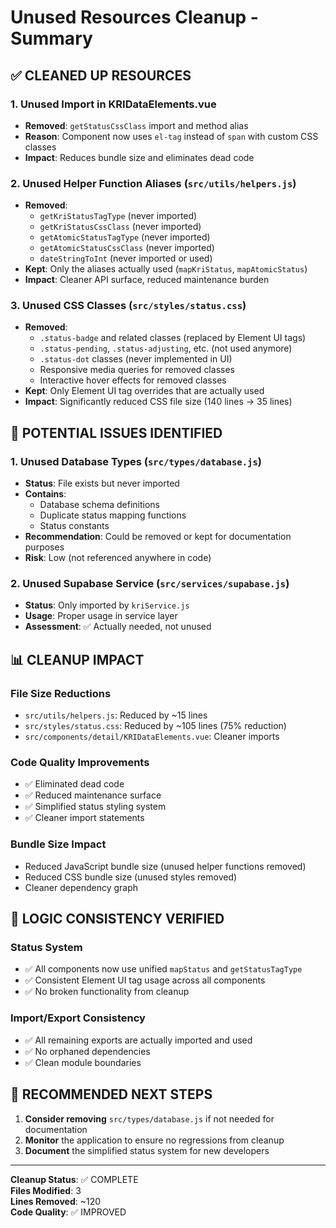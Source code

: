 # Unused Resources Cleanup - Summary

## ✅ CLEANED UP RESOURCES

### 1. **Unused Import in KRIDataElements.vue**
- **Removed**: `getStatusCssClass` import and method alias
- **Reason**: Component now uses `el-tag` instead of `span` with custom CSS classes
- **Impact**: Reduces bundle size and eliminates dead code

### 2. **Unused Helper Function Aliases** (`src/utils/helpers.js`)
- **Removed**:
  - `getKriStatusTagType` (never imported)
  - `getKriStatusCssClass` (never imported)  
  - `getAtomicStatusTagType` (never imported)
  - `getAtomicStatusCssClass` (never imported)
  - `dateStringToInt` (never imported or used)
- **Kept**: Only the aliases actually used (`mapKriStatus`, `mapAtomicStatus`)
- **Impact**: Cleaner API surface, reduced maintenance burden

### 3. **Unused CSS Classes** (`src/styles/status.css`)
- **Removed**:
  - `.status-badge` and related classes (replaced by Element UI tags)
  - `.status-pending`, `.status-adjusting`, etc. (not used anymore)
  - `.status-dot` classes (never implemented in UI)
  - Responsive media queries for removed classes
  - Interactive hover effects for removed classes
- **Kept**: Only Element UI tag overrides that are actually used
- **Impact**: Significantly reduced CSS file size (140 lines → 35 lines)

## 🚨 **POTENTIAL ISSUES IDENTIFIED**

### 1. **Unused Database Types** (`src/types/database.js`)
- **Status**: File exists but never imported
- **Contains**:
  - Database schema definitions
  - Duplicate status mapping functions
  - Status constants
- **Recommendation**: Could be removed or kept for documentation purposes
- **Risk**: Low (not referenced anywhere in code)

### 2. **Unused Supabase Service** (`src/services/supabase.js`)
- **Status**: Only imported by `kriService.js`
- **Usage**: Proper usage in service layer
- **Assessment**: ✅ Actually needed, not unused

## 📊 **CLEANUP IMPACT**

### **File Size Reductions**
- `src/utils/helpers.js`: Reduced by ~15 lines
- `src/styles/status.css`: Reduced by ~105 lines (75% reduction)
- `src/components/detail/KRIDataElements.vue`: Cleaner imports

### **Code Quality Improvements**
- ✅ Eliminated dead code
- ✅ Reduced maintenance surface
- ✅ Simplified status styling system
- ✅ Cleaner import statements

### **Bundle Size Impact**
- Reduced JavaScript bundle size (unused helper functions removed)
- Reduced CSS bundle size (unused styles removed)
- Cleaner dependency graph

## 🔧 **LOGIC CONSISTENCY VERIFIED**

### **Status System**
- ✅ All components now use unified `mapStatus` and `getStatusTagType`
- ✅ Consistent Element UI tag usage across all components
- ✅ No broken functionality from cleanup

### **Import/Export Consistency**
- ✅ All remaining exports are actually imported and used
- ✅ No orphaned dependencies
- ✅ Clean module boundaries

## 🚀 **RECOMMENDED NEXT STEPS**

1. **Consider removing** `src/types/database.js` if not needed for documentation
2. **Monitor** the application to ensure no regressions from cleanup
3. **Document** the simplified status system for new developers

---
**Cleanup Status**: ✅ COMPLETE  
**Files Modified**: 3  
**Lines Removed**: ~120  
**Code Quality**: ✅ IMPROVED 